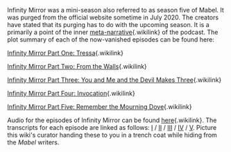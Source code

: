 Infinity Mirror was a mini-season also referred to as season five of
Mabel. It was purged from the official website sometime in July 2020.
The creators have stated that its purging has to do with the upcoming
season. It is a primarily a point of the inner
[meta-narrative](meta-narrative "meta-narrative"){.wikilink} of the
podcast. The plot summary of each of the now-vanished episodes can be
found here:

[Infinity Mirror Part One:
Tressa](Infinity_Mirror_Part_One:_Tressa "Infinity Mirror Part One: Tressa"){.wikilink}

[Infinity Mirror Part Two: From the
Walls](Infinity_Mirror_Part_Two:_From_the_Walls "Infinity Mirror Part Two: From the Walls"){.wikilink}

[Infinity Mirror Part Three: You and Me and the Devil Makes
Three](Infinity_Mirror_Part_Three:_You_and_Me_and_the_Devil_Makes_Three "Infinity Mirror Part Three: You and Me and the Devil Makes Three"){.wikilink}

[Infinity Mirror Part Four:
Invocation](Infinity_Mirror_Part_Four:_Invocation "Infinity Mirror Part Four: Invocation"){.wikilink}

[Infinity Mirror Part Five: Remember the Mourning
Dove](Infinity_Mirror_Part_Five:_Remember_the_Mourning_Dove "Infinity Mirror Part Five: Remember the Mourning Dove"){.wikilink}

Audio for the episodes of Infinity Mirror can be found
[here](Infinity_Mirror#:~:text=https://archive.org/details/podcast_mabel_1160860118 "here"){.wikilink}.
The transcripts for each episode are linked as follows:
[I](http://becca-delarosa.squarespace.com/s/Infinity-Mirror-Part-One-Tressa.pdf)
/ [II](http://mabelpodcast.com/s/IM-PART-2-FROM-THE-WALLS.pdf) /
[III](http://mabelpodcast.com/s/INFINITY-MIRROR-PART-THREE-YOU-AND-ME-AND-THE-DEVIL-MAKES-THREE.pdf)
/ [IV](http://mabelpodcast.com/s/Infinity-Mirror-4-Invocation.pdf) /
[V](https://mabelpodcast.com/s/Infinity-Mirror-Part-Five.pdf). Picture
this wiki\'s curator handing these to you in a trench coat while hiding
from the *Mabel* writers.
